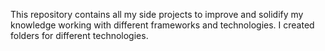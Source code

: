 This repository contains all my side projects to improve and solidify my knowledge
working with different frameworks and technologies. I created folders for different technologies.